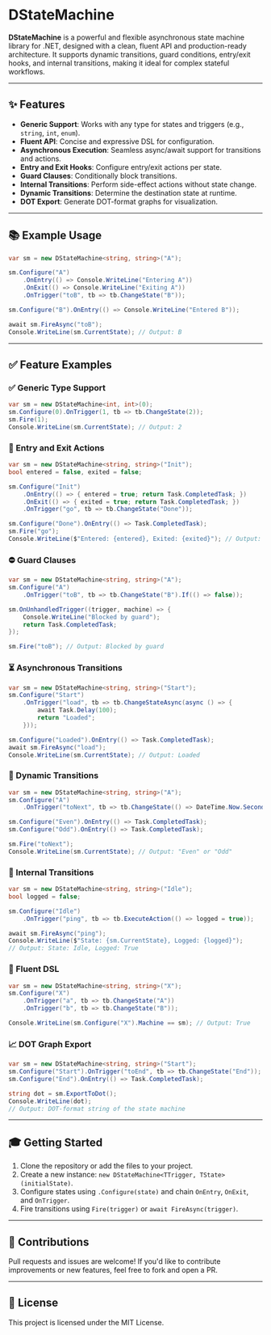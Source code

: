 # DStateMachine

**DStateMachine** is a powerful and flexible asynchronous state machine library for .NET, designed with a clean, fluent API and production-ready architecture. It supports dynamic transitions, guard conditions, entry/exit hooks, and internal transitions, making it ideal for complex stateful workflows.

---

## ✨ Features

- **Generic Support**: Works with any type for states and triggers (e.g., `string`, `int`, `enum`).
- **Fluent API**: Concise and expressive DSL for configuration.
- **Asynchronous Execution**: Seamless async/await support for transitions and actions.
- **Entry and Exit Hooks**: Configure entry/exit actions per state.
- **Guard Clauses**: Conditionally block transitions.
- **Internal Transitions**: Perform side-effect actions without state change.
- **Dynamic Transitions**: Determine the destination state at runtime.
- **DOT Export**: Generate DOT-format graphs for visualization.

---

## 📚 Example Usage

```csharp
var sm = new DStateMachine<string, string>("A");

sm.Configure("A")
    .OnEntry(() => Console.WriteLine("Entering A"))
    .OnExit(() => Console.WriteLine("Exiting A"))
    .OnTrigger("toB", tb => tb.ChangeState("B"));

sm.Configure("B").OnEntry(() => Console.WriteLine("Entered B"));

await sm.FireAsync("toB");
Console.WriteLine(sm.CurrentState); // Output: B
```

---

## ✅ Feature Examples

### ✅ Generic Type Support
```csharp
var sm = new DStateMachine<int, int>(0);
sm.Configure(0).OnTrigger(1, tb => tb.ChangeState(2));
sm.Fire(1);
Console.WriteLine(sm.CurrentState); // Output: 2
```

### 🔁 Entry and Exit Actions
```csharp
var sm = new DStateMachine<string, string>("Init");
bool entered = false, exited = false;

sm.Configure("Init")
    .OnEntry(() => { entered = true; return Task.CompletedTask; })
    .OnExit(() => { exited = true; return Task.CompletedTask; })
    .OnTrigger("go", tb => tb.ChangeState("Done"));

sm.Configure("Done").OnEntry(() => Task.CompletedTask);
sm.Fire("go");
Console.WriteLine($"Entered: {entered}, Exited: {exited}"); // Output: Entered: False, Exited: True
```

### ⛔ Guard Clauses
```csharp
var sm = new DStateMachine<string, string>("A");
sm.Configure("A")
    .OnTrigger("toB", tb => tb.ChangeState("B").If(() => false));

sm.OnUnhandledTrigger((trigger, machine) => {
    Console.WriteLine("Blocked by guard");
    return Task.CompletedTask;
});

sm.Fire("toB"); // Output: Blocked by guard
```

### ⏳ Asynchronous Transitions
```csharp
var sm = new DStateMachine<string, string>("Start");
sm.Configure("Start")
    .OnTrigger("load", tb => tb.ChangeStateAsync(async () => {
        await Task.Delay(100);
        return "Loaded";
    }));

sm.Configure("Loaded").OnEntry(() => Task.CompletedTask);
await sm.FireAsync("load");
Console.WriteLine(sm.CurrentState); // Output: Loaded
```

### 🧠 Dynamic Transitions
```csharp
var sm = new DStateMachine<string, string>("A");
sm.Configure("A")
    .OnTrigger("toNext", tb => tb.ChangeState(() => DateTime.Now.Second % 2 == 0 ? "Even" : "Odd"));

sm.Configure("Even").OnEntry(() => Task.CompletedTask);
sm.Configure("Odd").OnEntry(() => Task.CompletedTask);

sm.Fire("toNext");
Console.WriteLine(sm.CurrentState); // Output: "Even" or "Odd"
```

### 🔁 Internal Transitions
```csharp
var sm = new DStateMachine<string, string>("Idle");
bool logged = false;

sm.Configure("Idle")
    .OnTrigger("ping", tb => tb.ExecuteAction(() => logged = true));

await sm.FireAsync("ping");
Console.WriteLine($"State: {sm.CurrentState}, Logged: {logged}");
// Output: State: Idle, Logged: True
```

### 💬 Fluent DSL
```csharp
var sm = new DStateMachine<string, string>("X");
sm.Configure("X")
    .OnTrigger("a", tb => tb.ChangeState("A"))
    .OnTrigger("b", tb => tb.ChangeState("B"));

Console.WriteLine(sm.Configure("X").Machine == sm); // Output: True
```

### 📈 DOT Graph Export
```csharp
var sm = new DStateMachine<string, string>("Start");
sm.Configure("Start").OnTrigger("toEnd", tb => tb.ChangeState("End"));
sm.Configure("End").OnEntry(() => Task.CompletedTask);

string dot = sm.ExportToDot();
Console.WriteLine(dot);
// Output: DOT-format string of the state machine
```

---

## 🎓 Getting Started

1. Clone the repository or add the files to your project.
2. Create a new instance: `new DStateMachine<TTrigger, TState>(initialState)`.
3. Configure states using `.Configure(state)` and chain `OnEntry`, `OnExit`, and `OnTrigger`.
4. Fire transitions using `Fire(trigger)` or `await FireAsync(trigger)`.

---

## 🙌 Contributions

Pull requests and issues are welcome! If you'd like to contribute improvements or new features, feel free to fork and open a PR.

---

## 📄 License

This project is licensed under the MIT License.

